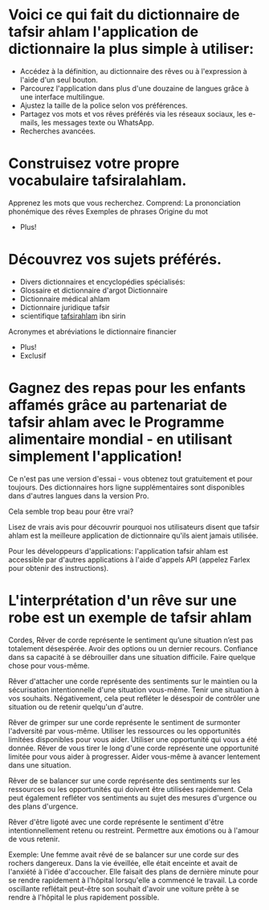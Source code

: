 
# Voici ce qui fait du dictionnaire de tafsir ahlam l'application de dictionnaire la plus simple à utiliser:

-  Accédez à la définition, au dictionnaire des rêves ou à l'expression à l'aide d'un seul bouton.
-  Parcourez l'application dans plus d'une douzaine de langues grâce à une interface multilingue.
-  Ajustez la taille de la police selon vos préférences.
-  Partagez vos mots et vos rêves préférés via les réseaux sociaux, les e-mails, les messages texte ou WhatsApp.
-  Recherches avancées.


# Construisez votre propre vocabulaire tafsiralahlam.
Apprenez les mots que vous recherchez. Comprend:
La prononciation phonémique des rêves
Exemples de phrases
Origine du mot
+ Plus!

# Découvrez vos sujets préférés.
- Divers dictionnaires et encyclopédies spécialisés:
- Glossaire et dictionnaire d'argot Dictionnaire
- Dictionnaire médical ahlam
- Dictionnaire juridique tafsir
- scientifique [tafsirahlam](https://www.arabsdreams.com/tafsir-ahlam-ibn-sirin/) ibn sirin

Acronymes et abréviations le dictionnaire financier
-  Plus!
- Exclusif
# Gagnez des repas pour les enfants affamés grâce au partenariat de tafsir ahlam avec le Programme alimentaire mondial - en utilisant simplement l'application!

Ce n'est pas une version d'essai - vous obtenez tout gratuitement et pour toujours. Des dictionnaires hors ligne supplémentaires sont disponibles dans d'autres langues dans la version Pro.

Cela semble trop beau pour être vrai?

Lisez de vrais avis pour découvrir pourquoi nos utilisateurs disent que tafsir ahlam est la meilleure application de dictionnaire qu'ils aient jamais utilisée.

Pour les développeurs d'applications: l'application tafsir ahlam est accessible par d'autres applications à l'aide d'appels API (appelez Farlex pour obtenir des instructions).

# L'interprétation d'un rêve sur une robe est un exemple de tafsir ahlam

Cordes, Rêver de corde représente le sentiment qu’une situation n’est pas totalement désespérée. Avoir des options ou un dernier recours. Confiance dans sa capacité à se débrouiller dans une situation difficile. Faire quelque chose pour vous-même.

 Rêver d'attacher une corde représente des sentiments sur le maintien ou la sécurisation intentionnelle d'une situation vous-même. Tenir une situation à vos souhaits. Négativement, cela peut refléter le désespoir de contrôler une situation ou de retenir quelqu'un d'autre.
 
Rêver de grimper sur une corde représente le sentiment de surmonter l'adversité par vous-même. Utiliser les ressources ou les opportunités limitées disponibles pour vous aider. Utiliser une opportunité qui vous a été donnée.
Rêver de vous tirer le long d'une corde représente une opportunité limitée pour vous aider à progresser. Aider vous-même à avancer lentement dans une situation.

Rêver de se balancer sur une corde représente des sentiments sur les ressources ou les opportunités qui doivent être utilisées rapidement. Cela peut également refléter vos sentiments au sujet des mesures d'urgence ou des plans d'urgence.

Rêver d'être ligoté avec une corde représente le sentiment d'être intentionnellement retenu ou restreint. Permettre aux émotions ou à l'amour de vous retenir.

Exemple: Une femme avait rêvé de se balancer sur une corde sur des rochers dangereux. Dans la vie éveillée, elle était enceinte et avait de l'anxiété à l'idée d'accoucher. 
Elle faisait des plans de dernière minute pour se rendre rapidement à l'hôpital lorsqu'elle a commencé le travail. La corde oscillante reflétait peut-être son souhait d'avoir une voiture prête à se rendre à l'hôpital le plus rapidement possible.

